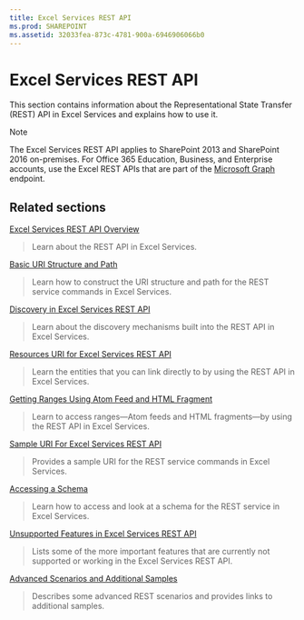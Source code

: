 ```yaml
---
title: Excel Services REST API
ms.prod: SHAREPOINT
ms.assetid: 32033fea-873c-4781-900a-6946906066b0
---
```



# Excel Services REST API

This section contains information about the Representational State Transfer (REST) API in Excel Services and explains how to use it.
  
    
    


> [!NOTE]
> The Excel Services REST API applies to SharePoint 2013 and SharePoint 2016 on-premises. For Office 365 Education, Business, and Enterprise accounts, use the Excel REST APIs that are part of the  [Microsoft Graph](http://graph.microsoft.io/en-us/docs/api-reference/v1.0/resources/excel
) endpoint.
  
    
    


## Related sections


 [Excel Services REST API Overview](excel-services-rest-api-overview.md)
  
    
    
> Learn about the REST API in Excel Services.
    
  
 [Basic URI Structure and Path](basic-uri-structure-and-path.md)
  
    
    
> Learn how to construct the URI structure and path for the REST service commands in Excel Services.
    
  
 [Discovery in Excel Services REST API](discovery-in-excel-services-rest-api.md)
  
    
    
> Learn about the discovery mechanisms built into the REST API in Excel Services.
    
  
 [Resources URI for Excel Services REST API](resources-uri-for-excel-services-rest-api.md)
  
    
    
> Learn the entities that you can link directly to by using the REST API in Excel Services.
    
  
 [Getting Ranges Using Atom Feed and HTML Fragment](getting-ranges-using-atom-feed-and-html-fragment.md)
  
    
    
> Learn to access ranges—Atom feeds and HTML fragments—by using the REST API in Excel Services.
    
  
 [Sample URI For Excel Services REST API](sample-uri-for-excel-services-rest-api.md)
  
    
    
> Provides a sample URI for the REST service commands in Excel Services.
    
  
 [Accessing a Schema](accessing-a-schema.md)
  
    
    
> Learn how to access and look at a schema for the REST service in Excel Services.
    
  
 [Unsupported Features in Excel Services REST API](unsupported-features-in-excel-services-rest-api.md)
  
    
    
> Lists some of the more important features that are currently not supported or working in the Excel Services REST API.
    
  
 [Advanced Scenarios and Additional Samples](advanced-scenarios-and-additional-samples.md)
  
    
    
> Describes some advanced REST scenarios and provides links to additional samples.
    
  


